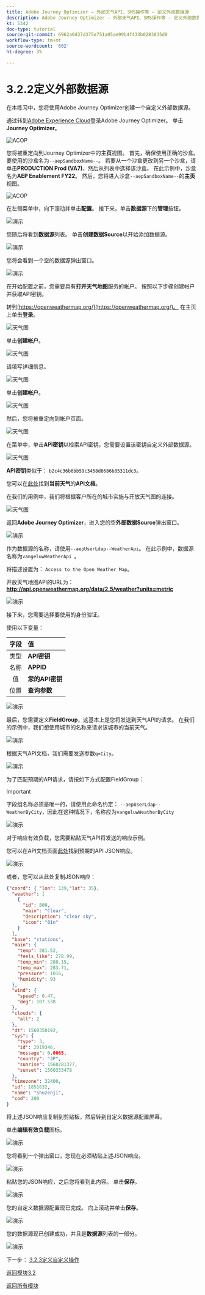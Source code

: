```yaml
---
title: Adobe Journey Optimizer — 外部天气API、SMS操作等 — 定义外部数据源
description: Adobe Journey Optimizer — 外部天气API、SMS操作等 — 定义外部数据源
kt: 5342
doc-type: tutorial
source-git-commit: 6962a0d37d375e751a05ae99b4f433b0283835d0
workflow-type: tm+mt
source-wordcount: '602'
ht-degree: 3%

---
```


# 3.2.2定义外部数据源

在本练习中，您将使用Adobe Journey Optimizer创建一个自定义外部数据源。

通过转到[Adobe Experience Cloud](https://experience.adobe.com)登录Adobe Journey Optimizer。 单击&#x200B;**Journey Optimizer**。

![ACOP](./../../../modules/ajo-b2c/module3.2/images/acophome.png)

您将被重定向到Journey Optimizer中的&#x200B;**主页**&#x200B;视图。 首先，确保使用正确的沙盒。 要使用的沙盒名为`--aepSandboxName--`。 若要从一个沙盒更改到另一个沙盒，请单击&#x200B;**PRODUCTION Prod (VA7)**，然后从列表中选择该沙盒。 在此示例中，沙盒名为&#x200B;**AEP Enablement FY22**。 然后，您将进入沙盒`--aepSandboxName--`的&#x200B;**主页**&#x200B;视图。

![ACOP](./../../../modules/ajo-b2c/module3.2/images/acoptriglp.png)

在左侧菜单中，向下滚动并单击&#x200B;**配置**。 接下来，单击&#x200B;**数据源**&#x200B;下的&#x200B;**管理**&#x200B;按钮。

![演示](./images/menudatasources.png)

您随后将看到&#x200B;**数据源**列表。
单击**创建数据Source**&#x200B;以开始添加数据源。

![演示](./images/dshome.png)

您将会看到一个空的数据源弹出窗口。

![演示](./images/emptyds.png)

在开始配置之前，您需要具有&#x200B;**打开天气地图**&#x200B;服务的帐户。 按照以下步骤创建帐户并获取API密钥。

转到[https://openweathermap.org/](https://openweathermap.org/)。 在主页上单击&#x200B;**登录**。

![天气图](./images/owm.png)

单击&#x200B;**创建帐户**。

![天气图](./images/owm1.png)

请填写详细信息。

![天气图](./images/owm2.png)

单击&#x200B;**创建帐户**。

![天气图](./images/owm3.png)

然后，您将被重定向到帐户页面。

![天气图](./images/owm4.png)

在菜单中，单击&#x200B;**API密钥**&#x200B;以检索API密钥，您需要设置该密钥自定义外部数据源。

![天气图](./images/owm5.png)

**API密钥**&#x200B;类似于： `b2c4c36b6bb59c3458d6686b05311dc3`。

您可以在[此处](https://openweathermap.org/current)找到&#x200B;**当前天气**&#x200B;的&#x200B;**API文档**。

在我们的用例中，我们将根据客户所在的城市实施与开放天气图的连接。

![天气图](./images/owm6.png)

返回&#x200B;**Adobe Journey Optimizer**，进入您的空&#x200B;**外部数据Source**&#x200B;弹出窗口。

![演示](./images/emptyds.png)

作为数据源的名称，请使用`--aepUserLdap--WeatherApi`。 在此示例中，数据源名称为`vangeluwWeatherApi `。

将描述设置为： `Access to the Open Weather Map`。

开放天气地图API的URL为： **http://api.openweathermap.org/data/2.5/weather?units=metric**

![演示](./images/dsname.png)

接下来，您需要选择要使用的身份验证。

使用以下变量：

| 字段 | 值 |
|:-----------------------:| :-----------------------|
| 类型 | **API密钥** |
| 名称 | **APPID** |
| 值 | **您的API密钥** |
| 位置 | **查询参数** |

![演示](./images/dsauth.png)

最后，您需要定义&#x200B;**FieldGroup**，这基本上是您将发送到天气API的请求。 在我们的示例中，我们想使用城市的名称来请求该城市的当前天气。

![演示](./images/fg.png)

根据天气API文档，我们需要发送参数`q=City`。

![演示](./images/owmapi.png)

为了匹配预期的API请求，请按如下方式配置FieldGroup：

>[!IMPORTANT]
>
>字段组名称必须是唯一的，请使用此命名约定： `--aepUserLdap--WeatherByCity`，因此在这种情况下，名称应为`vangeluwWeatherByCity`

![演示](./images/fg1.png)

对于响应有效负载，您需要粘贴天气API将发送的响应示例。

您可以在API文档页面[此处](https://openweathermap.org/current)找到预期的API JSON响应。

![演示](./images/owmapi1.png)

或者，您可以从此处复制JSON响应：

```json
{"coord": { "lon": 139,"lat": 35},
  "weather": [
    {
      "id": 800,
      "main": "Clear",
      "description": "clear sky",
      "icon": "01n"
    }
  ],
  "base": "stations",
  "main": {
    "temp": 281.52,
    "feels_like": 278.99,
    "temp_min": 280.15,
    "temp_max": 283.71,
    "pressure": 1016,
    "humidity": 93
  },
  "wind": {
    "speed": 0.47,
    "deg": 107.538
  },
  "clouds": {
    "all": 2
  },
  "dt": 1560350192,
  "sys": {
    "type": 3,
    "id": 2019346,
    "message": 0.0065,
    "country": "JP",
    "sunrise": 1560281377,
    "sunset": 1560333478
  },
  "timezone": 32400,
  "id": 1851632,
  "name": "Shuzenji",
  "cod": 200
}
```

将上述JSON响应复制到剪贴板，然后转到自定义数据源配置屏幕。

单击&#x200B;**编辑有效负载**&#x200B;图标。

![演示](./images/owmapi2.png)

您将看到一个弹出窗口，您现在必须粘贴上述JSON响应。

![演示](./images/owmapi3.png)

粘贴您的JSON响应，之后您将看到此内容。 单击&#x200B;**保存**。

![演示](./images/owmapi4.png)

您的自定义数据源配置现已完成。 向上滚动并单击&#x200B;**保存**。

![演示](./images/dssave.png)

您的数据源现已创建成功，并且是&#x200B;**数据源**&#x200B;列表的一部分。

![演示](./images/dslist.png)

下一步： [3.2.3定义自定义操作](./ex3.md)

[返回模块3.2](journey-orchestration-external-weather-api-sms.md)

[返回所有模块](../../../overview.md)
